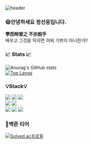 ![header](https://capsule-render.vercel.app/api?type=waving&color=gradient&height=250&section=header&text=SeonWoong's%Github&fontSize=30&desc=환영합니다.👋)


### 😄안녕하세요 정선웅입니다.
<strong>學而時習之 不亦說乎</strong><br>
배우고 그것을 익히면 어찌 기쁘지 아니한가!!
<br/>

### 📈 Stats 📈
![Anurag's GitHub stats](https://github-readme-stats.vercel.app/api?username=jeongseonwoong&show_icons=true&theme=radical)  
[![Top Langs](https://github-readme-stats.vercel.app/api/top-langs/?username=jeongseonwoong&layout=compact&theme=radical)](https://github.com/anuraghazra/github-readme-stats)

### 💡Stack💡
![](https://img.shields.io/badge/C%2B%2B-00599C?style=for-the-badge&logo=c%2B%2B&logoColor=white)
![](https://img.shields.io/badge/C-00599C?style=for-the-badge&logo=c&logoColor=white)
![](https://img.shields.io/badge/Java-ED8B00?style=for-the-badge&logo=openjdk&logoColor=white)<br/>
![](https://img.shields.io/badge/HTML-239120?style=for-the-badge&logo=html5&logoColor=white)
![](https://img.shields.io/badge/CSS-239120?&style=for-the-badge&logo=css3&logoColor=white)<br/>
![](https://img.shields.io/badge/Spring-6DB33F?style=for-the-badge&logo=spring&logoColor=white)
![](https://img.shields.io/badge/Amazon_AWS-232F3E?style=for-the-badge&logo=amazon-aws&logoColor=white)
![](https://img.shields.io/badge/docker-%230db7ed.svg?style=for-the-badge&logo=docker&logoColor=white)
<br/>

### 🌱백준 티어
[![Solved.ac프로필](http://mazassumnida.wtf/api/generate_badge?boj=tjsdnd1219)](https://solved.ac/tjsdnd1219)


